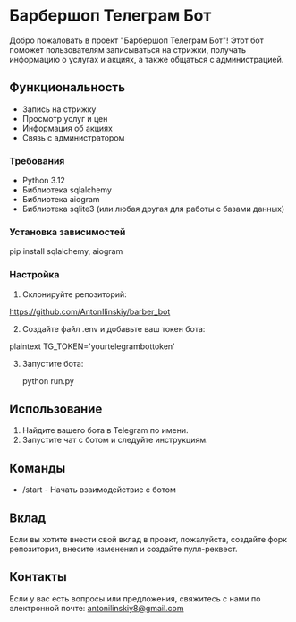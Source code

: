 # Барбершоп Телеграм Бот

Добро пожаловать в проект "Барбершоп Телеграм Бот"! Этот бот поможет пользователям записываться на стрижки, получать информацию о услугах и акциях, а также общаться с администрацией.

## Функциональность

- Запись на стрижку
- Просмотр услуг и цен
- Информация об акциях
- Связь с администратором

### Требования

- Python 3.12
- Библиотека sqlalchemy
- Библиотека aiogram
- Библиотека sqlite3 (или любая другая для работы с базами данных)

### Установка зависимостей

pip install sqlalchemy, aiogram


### Настройка

1. Склонируйте репозиторий:
    
https://github.com/AntonIlinskiy/barber_bot


2. Создайте файл .env и добавьте ваш токен бота:
    
plaintext
    TG_TOKEN='yourtelegrambottoken'


3. Запустите бота:
    
   python run.py

## Использование

1. Найдите вашего бота в Telegram по имени.
2. Запустите чат с ботом и следуйте инструкциям.

## Команды

- /start - Начать взаимодействие с ботом


## Вклад

Если вы хотите внести свой вклад в проект, пожалуйста, создайте форк репозитория, внесите изменения и создайте пулл-реквест.


## Контакты

Если у вас есть вопросы или предложения, свяжитесь с нами по электронной почте: antonilinskiy8@gmail.com
